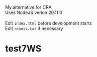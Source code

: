 My alternative for CRA<br>
Uses NodeJS verion 20.11.0<br><br>
Edit `index.html` before development starts<br>
Edit `robots.txt` if necessary
# test7WS
